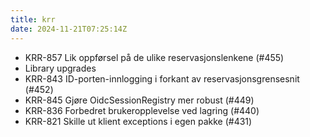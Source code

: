 ```yaml
---
title: krr
date: 2024-11-21T07:25:14Z
---
```

- KRR-857 Lik oppførsel på de ulike reservasjonslenkene (#455)
- Library upgrades
- KRR-843 ID-porten-innlogging i forkant av reservasjonsgrensesnit (#452)
- KRR-845 Gjøre OidcSessionRegistry mer robust (#449)
- KRR-836 Forbedret brukeropplevelse ved lagring (#440)
- KRR-821 Skille ut klient exceptions i egen pakke (#431)

